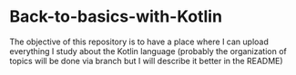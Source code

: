 # Back-to-basics-with-Kotlin
The objective of this repository is to have a place where I can upload everything I study about the Kotlin language (probably the organization of topics will be done via branch but I will describe it better in the README)
